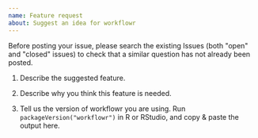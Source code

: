 ```yaml
---
name: Feature request
about: Suggest an idea for workflowr
---
```


Before posting your issue, please search the existing Issues (both "open" and "closed" issues) to check that a similar question has not already been posted.

1. Describe the suggested feature.

2. Describe why you think this feature is needed.

3. Tell us the version of workflowr you are using. Run `packageVersion("workflowr")` in R or RStudio, and copy & paste the output here.
